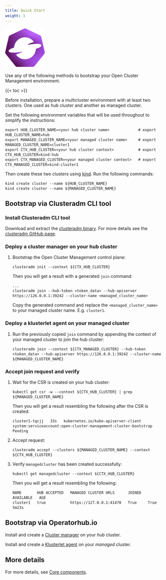 ```yaml
---
title: Quick Start
weight: 1
---
```


![open-cluster-management](/ocm-logo.png)

Use any of the following methods to bootstrap your Open Cluster Management environment.

<!-- spellchecker-disable -->

{{< toc >}}

Before installation, prepare a multicluster environment with at least two clusters. One used as hub cluster and another as managed cluster.

Set the following environment variables that will be used throughout to simplify the instructions:

```Shell
export HUB_CLUSTER_NAME=<your hub cluster name>             # export HUB_CLUSTER_NAME=hub
export MANAGED_CLUSTER_NAME=<your managed cluster name>     # export MANAGED_CLUSTER_NAME=cluster1
export CTX_HUB_CLUSTER=<your hub cluster context>           # export CTX_HUB_CLUSTER=kind-hub
export CTX_MANAGED_CLUSTER=<your managed cluster context>   # export CTX_MANAGED_CLUSTER=kind-cluster1
```

Then create these two clusters using [kind](https://kind.sigs.k8s.io). Run the following commands:

```Shell
kind create cluster --name ${HUB_CLUSTER_NAME}
kind create cluster --name ${MANAGED_CLUSTER_NAME}
```

## Bootstrap via Clusteradm CLI tool

### Install Clusteradm CLI tool

Download and extract the [clusteradm binary](https://github.com/open-cluster-management-io/clusteradm/releases/latest). For more details see the [clusteradm GitHub page](https://github.com/open-cluster-management-io/clusteradm/blob/main/README.md#quick-start).

### Deploy a cluster manager on your hub cluster

1. Bootstrap the Open Cluster Management control plane:

   ```Shell
   clusteradm init --context ${CTX_HUB_CLUSTER}
   ```

   Then you will get a result with a generated `join` command:

   ```Shell
   ...
   clusteradm join --hub-token <token_data> --hub-apiserver https://126.0.0.1:39242 --cluster-name <managed_cluster_name>
   ```

   Copy the generated command and replace the `<managed_cluster_name>` to your managed cluster name. E.g. `cluster1`.

### Deploy a klusterlet agent on your managed cluster

1. Run the previously copied `join` command by appending the context of your managed cluster to join the hub cluster:

   ```Shell
   clusteradm join --context ${CTX_MANAGED_CLUSTER} --hub-token <token_data> --hub-apiserver https://126.0.0.1:39242 --cluster-name ${MANAGED_CLUSTER_NAME}
   ```

### Accept join request and verify

1. Wait for the CSR is created on your hub cluster:

   ```Shell
   kubectl get csr -w --context ${CTX_HUB_CLUSTER} | grep ${MANAGED_CLUSTER_NAME}
   ```

   Then you will get a result resembling the following after the CSR is created:

   ```Shell
   cluster1-tqcjj   33s   kubernetes.io/kube-apiserver-client   system:serviceaccount:open-cluster-management:cluster-bootstrap   Pending
   ```

2. Accept request:

   ```Shell
   clusteradm accept --clusters ${MANAGED_CLUSTER_NAME} --context ${CTX_HUB_CLUSTER}
   ```

3. Verify `managedcluster` has been created successfully:

   ```Shell
   kubectl get managedcluster --context ${CTX_HUB_CLUSTER}
   ```

   Then you will get a result resembling the following:

   ```Shell
   NAME       HUB ACCEPTED   MANAGED CLUSTER URLS      JOINED   AVAILABLE   AGE
   cluster1   true           https://127.0.0.1:41478   True     True        5m23s
   ```

## Bootstrap via Operatorhub.io

Install and create a [Cluster manager](https://operatorhub.io/operator/cluster-manager) on your _hub_ cluster.

Install and create a [Klusterlet agent](https://operatorhub.io/operator/klusterlet) on your _managed_ cluster.

## More details

For more details, see [Core components](/getting-started/core).
